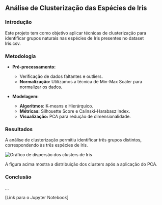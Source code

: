 ## Análise de Clusterização das Espécies de Iris

### Introdução
Este projeto tem como objetivo aplicar técnicas de clusterização para identificar grupos naturais nas espécies de Iris presentes no dataset Iris.csv.

### Metodologia
* **Pré-processamento:**
    * Verificação de dados faltantes e outliers.
    * **Normalização:** Utilizamos a técnica de Min-Max Scaler para normalizar os dados.

* **Modelagem:**
    * **Algoritmos:** K-means e Hierárquico.
    * **Métricas:** Silhouette Score e Calinski-Harabasz Index.
    * **Visualização:** PCA para redução de dimensionalidade.

### Resultados
<p>A análise de clusterização permitiu identificar três grupos distintos, correspondendo às três espécies de Iris.</p>

<img src="iris_clusters.png" alt="Gráfico de dispersão dos clusters de Iris">

<p>A figura acima mostra a distribuição dos clusters após a aplicação do PCA.</p>

### Conclusão
...

[Link para o Jupyter Notebook]
